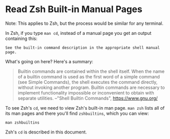 # Read Zsh Built-in Manual Pages

Note: This applies to Zsh, but the process would be similar for any terminal.

In Zsh, if you type `man cd`, instead of a manual page you get an output containing this:

```
See the built-in command description in the appropriate shell manual page.
```

What's going on here? Here's a summary:

> Builtin commands are contained within the shell itself. When the name of a
builtin command is used as the first word of a simple command (see Simple
Commands), the shell executes the command directly, without invoking another
program. Builtin commands are necessary to implement functionality impossible
or inconvenient to obtain with separate utilities. –"Shell Builtin Commands", https://www.gnu.org/

To see Zsh's `cd`, we need to view Zsh's built-in man page. `man zsh` lists all
of its man pages and there you'll find `zshbuiltins`, which you can view:

```
man zshbuiltins
```

Zsh's `cd` is described in this document.
